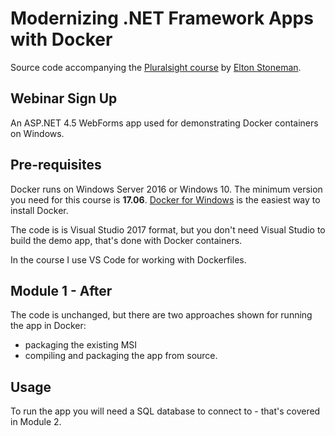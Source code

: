 # Modernizing .NET Framework Apps with Docker

Source code accompanying the [Pluralsight course](https://www.pluralsight.com/courses/modernizing-dotnet-framework-apps-docker) by [Elton Stoneman](https://www.pluralsight.com/authors/elton-stoneman).

## Webinar Sign Up

An ASP.NET 4.5 WebForms app used for demonstrating Docker containers on Windows. 

## Pre-requisites

Docker runs on Windows Server 2016 or Windows 10. The minimum version you need for this course is **17.06**. [Docker for Windows](https://www.docker.com/docker-windows) is the easiest way to install Docker.

The code is is Visual Studio 2017 format, but you don't need Visual Studio to build the demo app, that's done with Docker containers.

In the course I use VS Code for working with Dockerfiles.

## Module 1 - After

The code is unchanged, but there are two approaches shown for running the app in Docker:

- packaging the existing MSI
- compiling and packaging the app from source.

## Usage

To run the app you will need a SQL database to connect to - that's covered in Module 2.